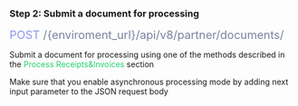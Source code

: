 ### Step 2: Submit a document for processing

<span style="color: #8B99EE;font-size: 20px">POST</span><span style="color: #7D819E;font-size: 20px"> /{enviroment_url}/api/v8/partner/documents/</span>

Submit a document for processing using one of the methods described in the <span style="color: #22CF6D"> Process Receipts&Invoices </span> section

Make sure that you enable asynchronous processing mode by adding next input parameter to the JSON request body